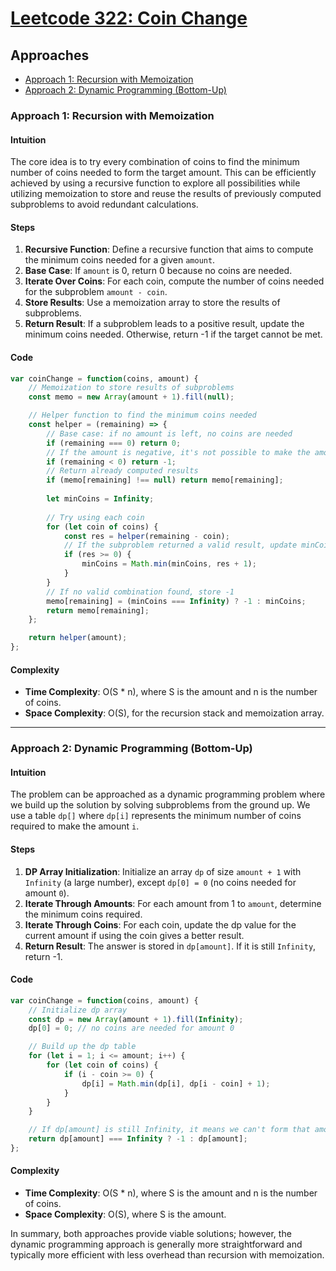 # [Leetcode 322: Coin Change](https://leetcode.com/problems/coin-change/)

## Approaches
- [Approach 1: Recursion with Memoization](#approach-1-recursion-with-memoization)
- [Approach 2: Dynamic Programming (Bottom-Up)](#approach-2-dynamic-programming-bottom-up)

### Approach 1: Recursion with Memoization

#### Intuition
The core idea is to try every combination of coins to find the minimum number of coins needed to form the target amount. This can be efficiently achieved by using a recursive function to explore all possibilities while utilizing memoization to store and reuse the results of previously computed subproblems to avoid redundant calculations.

#### Steps
1. **Recursive Function**: Define a recursive function that aims to compute the minimum coins needed for a given `amount`.
2. **Base Case**: If `amount` is 0, return 0 because no coins are needed.
3. **Iterate Over Coins**: For each coin, compute the number of coins needed for the subproblem `amount - coin`.
4. **Store Results**: Use a memoization array to store the results of subproblems.
5. **Return Result**: If a subproblem leads to a positive result, update the minimum coins needed. Otherwise, return -1 if the target cannot be met.

#### Code
```javascript
var coinChange = function(coins, amount) {
    // Memoization to store results of subproblems
    const memo = new Array(amount + 1).fill(null);

    // Helper function to find the minimum coins needed
    const helper = (remaining) => {
        // Base case: if no amount is left, no coins are needed
        if (remaining === 0) return 0;
        // If the amount is negative, it's not possible to make the amount
        if (remaining < 0) return -1;
        // Return already computed results
        if (memo[remaining] !== null) return memo[remaining];
        
        let minCoins = Infinity;
        
        // Try using each coin
        for (let coin of coins) {
            const res = helper(remaining - coin);
            // If the subproblem returned a valid result, update minCoins
            if (res >= 0) {
                minCoins = Math.min(minCoins, res + 1);
            }
        }
        // If no valid combination found, store -1
        memo[remaining] = (minCoins === Infinity) ? -1 : minCoins;
        return memo[remaining];
    };

    return helper(amount);
};
```

#### Complexity
- **Time Complexity**: O(S * n), where S is the amount and n is the number of coins.
- **Space Complexity**: O(S), for the recursion stack and memoization array.

---

### Approach 2: Dynamic Programming (Bottom-Up)

#### Intuition
The problem can be approached as a dynamic programming problem where we build up the solution by solving subproblems from the ground up. We use a table `dp[]` where `dp[i]` represents the minimum number of coins required to make the amount `i`.

#### Steps
1. **DP Array Initialization**: Initialize an array `dp` of size `amount + 1` with `Infinity` (a large number), except `dp[0] = 0` (no coins needed for amount `0`).
2. **Iterate Through Amounts**: For each amount from 1 to `amount`, determine the minimum coins required.
3. **Iterate Through Coins**: For each coin, update the dp value for the current amount if using the coin gives a better result.
4. **Return Result**: The answer is stored in `dp[amount]`. If it is still `Infinity`, return -1.

#### Code
```javascript
var coinChange = function(coins, amount) {
    // Initialize dp array
    const dp = new Array(amount + 1).fill(Infinity);
    dp[0] = 0; // no coins are needed for amount 0

    // Build up the dp table
    for (let i = 1; i <= amount; i++) {
        for (let coin of coins) {
            if (i - coin >= 0) {
                dp[i] = Math.min(dp[i], dp[i - coin] + 1);
            }
        }
    }

    // If dp[amount] is still Infinity, it means we can't form that amount
    return dp[amount] === Infinity ? -1 : dp[amount];
};
```

#### Complexity
- **Time Complexity**: O(S * n), where S is the amount and n is the number of coins.
- **Space Complexity**: O(S), where S is the amount.

In summary, both approaches provide viable solutions; however, the dynamic programming approach is generally more straightforward and typically more efficient with less overhead than recursion with memoization.


